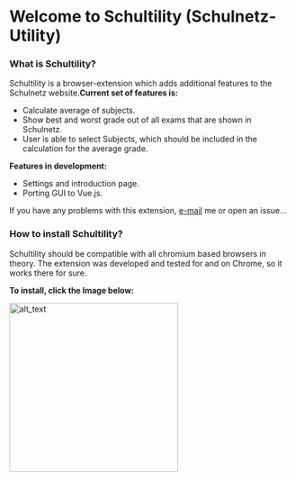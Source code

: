 # Welcome to Schultility (Schulnetz-Utility)

### What is Schultility?

Schultility is a browser-extension which adds additional features to the Schulnetz website.**Current set of features is:**

- Calculate average of subjects.
- Show best and worst grade out of all exams that are shown in Schulnetz.
- User is able to select Subjects, which should be included in the calculation for the average grade.

**Features in development:**

- Settings and introduction page.
- Porting GUI to Vue.js.

If you have any problems with this extension, [e-mail](mailto:benjaminmikagerresheim@gmail.com) me or open an issue...

### How to install Schultility?

Schultility should be compatible with all chromium based browsers in theory. The extension was developed and tested for and on Chrome, so it works there for sure.

**To install, click the Image below:**

[<img alt="alt_text" width="300px" src="https://benjishomelab.ddns.net/img/img.png" />](https://chromewebstore.google.com/detail/schultility/gaohnlicaaajallonnghcpbkicfepion?authuser=0&hl=de&pli=1)
